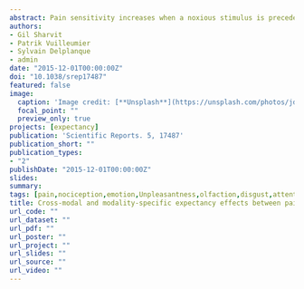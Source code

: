 ```yaml
---
abstract: Pain sensitivity increases when a noxious stimulus is preceded by cues predicting higher intensity. However, it is unclear whether the modulation of nociception by expectancy is sensory-specific (“modality based”) or reflects the aversive-affective consequence of the upcoming event (“unpleasantness”), potentially common with other negative events. Here we compared expectancy effects for pain and disgust by using different, but equally unpleasant, nociceptive (thermal) and olfactory stimulations. Indeed both pain and disgust are aversive, associated with threat to the organism and processed in partly overlapping brain networks. Participants saw cues predicting the unpleasantness (high/low) and the modality (pain/disgust) of upcoming thermal or olfactory stimulations and rated the associated unpleasantness after stimuli delivery. Results showed that identical thermal stimuli were perceived as more unpleasant when preceded by cues threatening about high (as opposed to low) pain. A similar expectancy effect was found for olfactory disgust. Critically, cross-modal expectancy effects were observed on inconsistent trials when thermal stimuli were preceded by high-disgust cues or olfactory stimuli preceded by high-pain cues. However, these effects were stronger in consistent than inconsistent conditions. Taken together, our results suggest that expectation of an unpleasant event elicits representations of both its modality-specific properties and its aversive consequences.
authors:
- Gil Sharvit
- Patrik Vuilleumier
- Sylvain Delplanque
- admin
date: "2015-12-01T00:00:00Z"
doi: "10.1038/srep17487"
featured: false
image:
  caption: 'Image credit: [**Unsplash**](https://unsplash.com/photos/jdD8gXaTZsc)'
  focal_point: ""
  preview_only: true
projects: [expectancy]
publication: 'Scientific Reports. 5, 17487'
publication_short: ""
publication_types:
- "2"
publishDate: "2015-12-01T00:00:00Z"
slides: 
summary:
tags: [pain,nociception,emotion,Unpleasantness,olfaction,disgust,attention,Expectancy,Nocebo,Anticipation,Top-down,Bayesian Coding,Electrophysiology,Skin Conductance Response]
title: Cross-modal and modality-specific expectancy effects between pain and disgust
url_code: ""
url_dataset: ""
url_pdf: ""
url_poster: ""
url_project: ""
url_slides: ""
url_source: ""
url_video: ""
---
```

